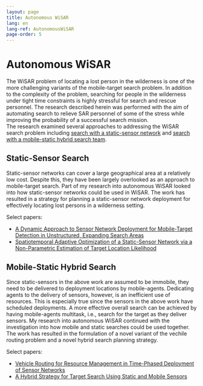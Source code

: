 ```yaml
---
layout: page
title: Autonomous WiSAR
lang: en
lang-ref: AutonomousWiSAR
page-order: 5
---
```

# Autonomous WiSAR




The WiSAR problem of locating a lost person in the wilderness is one of the more challenging variants of the mobile-target search problem. In addition to the complexity of the problem, searching for people in the wilderness under tight time constraints is highly stressful for search and rescue personnel. The research described herein was performed with the aim of automating search to relieve SAR personnel of some of the stress while improving the probability of a successful search mission.  
The research examined several approaches to addressing the WiSAR search problem including [search with a static-sensor network](#staticSensor) and [search with a mobile-static hybrid search team](#mobileStaticHybrid).

## Static-Sensor Search<a name="staticSensor"></a>
Static-sensor networks can cover a large geographical area at a relatively low cost.
Despite this, they have been largely overlooked as an approach to mobile-target search.
Part of my research into autonomous WiSAR looked into how static-sensor networks could be used in WiSAR.
The work has resulted in a strategy for planning a static-sensor network deployment for effectively locating lost persons in a wilderness setting.

Select papers:
* [A Dynamic Approach to Sensor Network Deployment for Mobile-Target Detection in Unstructured, Expanding Search Areas](https://doi.org/10.1109/JSEN.2016.2537331)
* [Spatiotemporal Adaptive Optimization of a Static-Sensor Network via a Non-Parametric Estimation of Target Location Likelihood](https://doi.org/10.1109/JSEN.2016.2638623)

## Mobile-Static Hybrid Search<a name="mobileStaticHybrid"></a>
Since static-sensors in the above work are assumed to be immobile, they need to be delivered to deployment locations by mobile-agents.
Dedicating agents to the delivery of sensors, however, is an inefficient use of resources.
This is especially true since the sensors in the above work have scheduled deployments.
A more effective overall search can be achieved by having mobile-agents multitask, i.e., search for the target as they deliver sensors.
My research into autonomous WiSAR continued with the investigation into how mobile and static searches could be used together.
The work has resulted in the formulation of a novel variant of the vechile routing problem and a novel hybrid search planning strategy.

Select papers:
* [Vehicle Routing for Resource Management in Time-Phased Deployment of Sensor Networks](https://doi.org/10.1109/TASE.2018.2857630)
* [A Hybrid Strategy for Target Search Using Static and Mobile Sensors](https://doi.org/10.1109/TCYB.2018.2875625)
